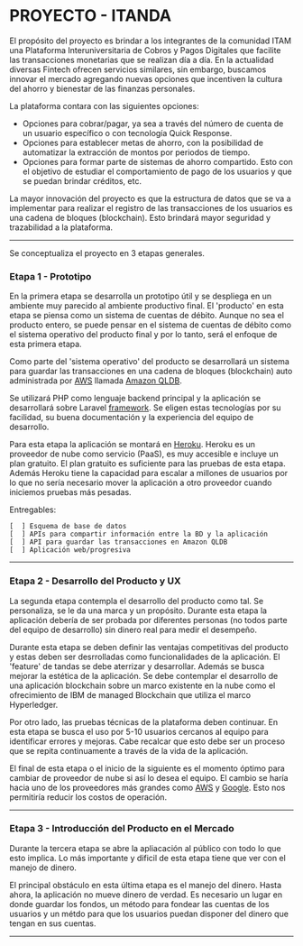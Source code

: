 # PROYECTO - ITANDA

El propósito del proyecto es brindar a los integrantes de la comunidad ITAM una Plataforma Interuniversitaria de Cobros
y Pagos Digitales que facilite las transacciones monetarias que se realizan día a día. En la actualidad diversas Fintech
ofrecen servicios similares, sin embargo, buscamos innovar el mercado agregando nuevas opciones que incentiven la cultura
del ahorro y bienestar de las finanzas personales.

La plataforma contara con las siguientes opciones:

 - Opciones para cobrar/pagar, ya sea a través del número de cuenta de un usuario específico o con tecnología Quick Response.
 - Opciones para establecer metas de ahorro, con la posibilidad de automatizar la extracción de montos por periodos de tiempo.
 - Opciones para formar parte de sistemas de ahorro compartido. Esto con el objetivo de estudiar el comportamiento de pago
 de los usuarios y que se puedan brindar créditos, etc.

La mayor innovación del proyecto es que la estructura de datos que se va a implementar para realizar el registro de las
transacciones de los usuarios es una cadena de bloques (blockchain). Esto brindará mayor seguridad y trazabilidad a la
plataforma.

-------------------------------
Se conceptualiza el proyecto en 3 etapas generales.

### Etapa 1 - Prototipo

En la primera etapa se desarrolla un prototipo útil y se despliega en un ambiente muy parecido al ambiente productivo final.
El 'producto' en esta etapa se piensa como un sistema de cuentas de débito. Aunque no sea el producto entero, se puede
pensar en el sistema de cuentas de débito como el sistema operativo del producto final y por lo tanto, será el enfoque de
esta primera etapa.

Como parte del 'sistema operativo' del producto se desarrollará un sistema para guardar las transacciones en una cadena
de bloques (blockchain) auto administrada por [AWS](https://aws.amazon.com) llamada [Amazon QLDB](https://aws.amazon.com/es/qldb/).

Se utilizará PHP como lenguaje backend principal y la aplicación se desarrollará sobre Laravel [framework](https://laravel.com).
Se eligen estas tecnologías por su facilidad, su buena documentación y la experiencia del equipo de desarrollo.

Para esta etapa la aplicación se montará en [Heroku](https://heroku.com). Heroku es un proveedor de nube como servicio
(PaaS), es muy accesible e incluye un plan gratuito. El plan gratuito es suficiente para las pruebas de esta etapa. Además
Heroku tiene la capacidad para escalar a millones de usuarios por lo que no sería necesario mover la aplicación a otro
proveedor cuando iniciemos pruebas más pesadas.

Entregables:

    [  ] Esquema de base de datos
    [  ] APIs para compartir información entre la BD y la aplicación
    [  ] API para guardar las transacciones en Amazon QLDB
    [  ] Aplicación web/progresiva

------------------------
### Etapa 2 - Desarrollo del Producto y UX

La segunda etapa contempla el desarrollo del producto como tal. Se personaliza, se le da una marca y un propósito.
Durante esta etapa la aplicación debería de ser probada por diferentes personas (no todos parte del equipo de
desarrollo) sin dinero real para medir el desempeño.

Durante esta etapa se deben definir las ventajas competitivas del producto y estas deben ser desrrolladas como funcionalidades
de la aplicación. El 'feature' de tandas se debe aterrizar y desarrollar. Además se busca mejorar la estética de la aplicación.
Se debe contemplar el desarrollo de una aplicación blockchain sobre un marco existente en la nube como el ofrecimiento
de IBM de managed Blockchain que utiliza el marco Hyperledger.

Por otro lado, las pruebas técnicas de la plataforma deben continuar. En esta etapa se busca el uso por 5-10 usuarios
cercanos al equipo para identificar errores y mejoras. Cabe recalcar que esto debe ser un proceso que se repita continuamente
a través de la vida de la aplicación.

El final de esta etapa o el inicio de la siguiente es el momento óptimo para cambiar de proveedor de nube si así lo desea el
equipo. El cambio se haría hacia uno de los proveedores más grandes como [AWS](https://aws.amazon.com) y
[Google](https://cloud.google.com/?hl=es). Esto nos permitiría reducir los costos de operación.

----------------------------
### Etapa 3 - Introducción del Producto en el Mercado

Durante la tercera etapa se abre la apliacación al público con todo lo que esto implica. Lo más importante y dificil de esta
etapa tiene que ver con el manejo de dinero.

El principal obstáculo en esta última etapa es el manejo del dinero. Hasta ahora, la aplicación no mueve dinero de verdad.
Es necesario un lugar en donde guardar los fondos, un método para fondear las cuentas de los usuarios y un métdo para
que los usuarios puedan disponer del dinero que tengan en sus cuentas.

------------------------------

